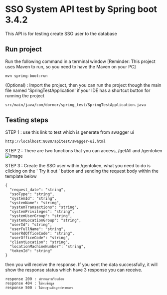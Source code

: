 # SSO System API test by Spring boot 3.4.2
This API is for testing create SSO user to the database
## Run project
Run the following command in a terminal window [Reminder: This project uses Maven to run, so you need to have the Maven on your PC]
```
mvn spring-boot:run
```
(Optional) : Import the project, then you can run the project though the main file named 'SpringTestApplication' if your IDE has a shortcut button for running the project
```
src/main/java/com/dornor/spring_test/SpringTestApplication.java
```

## Testing steps
STEP 1 : use this link to test which is generate from swagger ui
```
http://localhost:8080/apitest/swagger-ui.html
```
STEP 2 : There are two functions that you can access, /getAll and /gentoken
![image](https://github.com/user-attachments/assets/715f5071-8964-4d66-9f4f-84e61856f1cc)

STEP 3 : Create the SSO user within /gentoken, what you need to do is clicking on the ' Try it out ' button and sending the request body within the template below
```
{
  "request_date": "string",
  "ssoType": "string",
  "systemId": "string",
  "systemName": "string",
  "systemTransactions": "string",
  "systemPrivileges": "string",
  "systemUserGroup": "string",
  "systemLocationGroup": "string",
  "userId": "string",
  "userFullName": "string",
  "userRdOfficeCode": "string",
  "userOfficeCode": "string",
  "clientLocation": "string",
  "locationMachineNumber": "string",
  "tokenId": "string"
}
```
then you will receive the response.
If you sent the data successfully, it will show the response status which have 3 response you can receive.
```
response 200 : ทำรายการเรียบร้อย
response 404 : ไม่พบข้อมูล
response 500 : ไม่พบฐานข้อมูลทำรายการ
```

